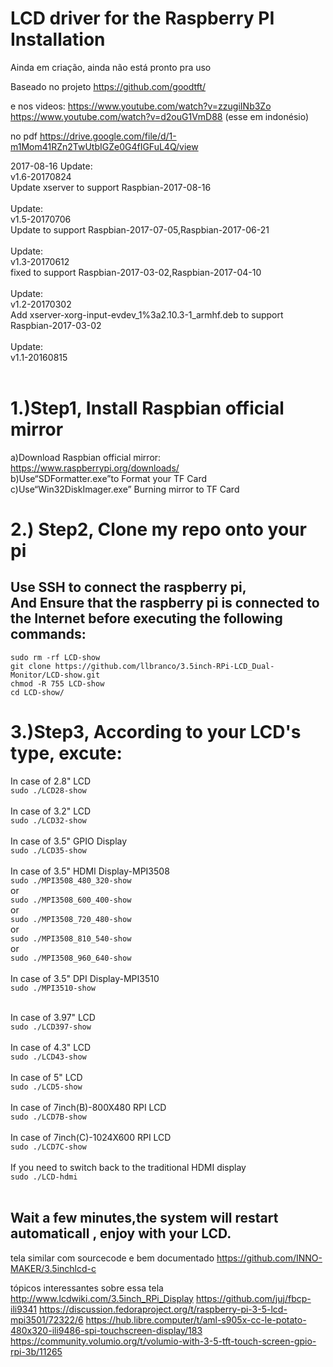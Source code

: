 LCD driver for the Raspberry PI Installation<br>
====================================================

Ainda em criação, ainda não está pronto pra uso

Baseado no projeto
https://github.com/goodtft/

e nos videos:
https://www.youtube.com/watch?v=zzugiINb3Zo
https://www.youtube.com/watch?v=d2ouG1VmD88 (esse em indonésio)

no pdf
https://drive.google.com/file/d/1-m1Mom41RZn2TwUtbIGZe0G4fIGFuL4Q/view



2017-08-16
Update: <br>
  v1.6-20170824<br>
  Update xserver to support Raspbian-2017-08-16<br><br>
Update: <br>
  v1.5-20170706<br>
  Update to support Raspbian-2017-07-05,Raspbian-2017-06-21<br><br>
Update: <br>
  v1.3-20170612<br>
  fixed to support Raspbian-2017-03-02,Raspbian-2017-04-10<br><br>
Update: <br>
  v1.2-20170302<br>
  Add xserver-xorg-input-evdev_1%3a2.10.3-1_armhf.deb to support Raspbian-2017-03-02<br><br>
Update: <br>
  v1.1-20160815<br><br>
  
1.)Step1, Install Raspbian official mirror <br>
====================================================
  a)Download Raspbian official mirror:<br>
  https://www.raspberrypi.org/downloads/<br>
  b)Use“SDFormatter.exe”to Format your TF Card<br>
  c)Use“Win32DiskImager.exe” Burning mirror to TF Card<br>
     
2.) Step2, Clone my repo onto your pi<br>
====================================================
Use SSH to connect the raspberry pi, <br>
And Ensure that the raspberry pi is connected to the Internet before executing the following commands:
-----------------------------------------------------------------------------------------------------

```sudo rm -rf LCD-show```<br>
```git clone https://github.com/llbranco/3.5inch-RPi-LCD_Dual-Monitor/LCD-show.git```<br>
```chmod -R 755 LCD-show```<br>
```cd LCD-show/```<br>
  
3.)Step3, According to your LCD's type, excute:
====================================================
In case of 2.8" LCD<br>
  ```sudo ./LCD28-show```<br><br>
In case of 3.2" LCD<br>
  ```sudo ./LCD32-show```<br><br>
In case of 3.5" GPIO Display<br>
  ```sudo ./LCD35-show```<br><br>
In case of 3.5" HDMI Display-MPI3508<br>
  ```sudo ./MPI3508_480_320-show```<br>
  or<br>
  ```sudo ./MPI3508_600_400-show```<br>
  or<br>
  ```sudo ./MPI3508_720_480-show```<br>
  or<br>
  ```sudo ./MPI3508_810_540-show```<br>
  or<br>
  ```sudo ./MPI3508_960_640-show```<br><br>
In case of 3.5" DPI Display-MPI3510<br>
  ```sudo ./MPI3510-show```<br><br>
  
In case of 3.97" LCD<br>
  ```sudo ./LCD397-show```<br><br>
In case of 4.3" LCD<br>
  ```sudo ./LCD43-show```<br><br>
In case of 5" LCD<br>
  ```sudo ./LCD5-show```<br><br>
In case of 7inch(B)-800X480 RPI LCD<br>
  ```sudo ./LCD7B-show```<br><br>
In case of 7inch(C)-1024X600 RPI LCD<br>
  ```sudo ./LCD7C-show```<br><br>
If you need to switch back to the traditional HDMI display<br>
  ```sudo ./LCD-hdmi```<br><br>

Wait a few minutes,the system will restart automaticall , enjoy with your LCD.
-------------------------------------------------------------------------------

tela similar com sourcecode e bem documentado
https://github.com/INNO-MAKER/3.5inchlcd-c

tópicos interessantes sobre essa tela
http://www.lcdwiki.com/3.5inch_RPi_Display
https://github.com/juj/fbcp-ili9341
https://discussion.fedoraproject.org/t/raspberry-pi-3-5-lcd-mpi3501/72322/6
https://hub.libre.computer/t/aml-s905x-cc-le-potato-480x320-ili9486-spi-touchscreen-display/183
https://community.volumio.org/t/volumio-with-3-5-tft-touch-screen-gpio-rpi-3b/11265


<br><br>


